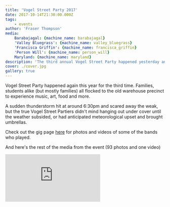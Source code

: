 ```yaml
---
title: 'Vogel Street Party 2017'
date: 2017-10-14T21:30:00.000Z
tags:
    - events
author: 'Fraser Thompson'
media:
    Barabajagal: {machine_name: barabajagal}
    'Valley Bluegrass': {machine_name: valley_bluegrass}
    'Francisca Griffin': {machine_name: francisca_griffin}
    'Person Will': {machine_name: person_will}
    Maryland: {machine_name: maryland}
description: 'The third annual Vogel Street Party happened yesterday and was a hell of a lot of fun despite decidedly dodgy weather. Check out these photos and videos!'
cover: ./cover.jpg
gallery: true
---
```



Vogel Street Party happened again this year for the third time. Families, students alike (but mostly families) all flocked to the old warehouse precinct to experience music, art, food and more.

A sudden thunderstorm hit at around 6:30pm and scared away the weak, but the true Vogel Street Partiers didn't mind hanging out under cover until the weather subsided, or had anticipated meteorological upset and brought umbrellas.



Check out the gig page <a title="Vogel Street Party 2017" href="/gigs/vogel-street-party-2017/">here</a> for photos and videos of some of the bands who played.

And here's the rest of the media from the event (93 photos and one video)

<div class="youtubeEmbed">
  <iframe src="https://www.youtube.com/embed/fLu5OLM7u68/?autoplay=0&amp;autohide=1&amp;vq=hd720&amp;start=" frameborder="0" allowfullscreen="yes"></iframe>
</div>
